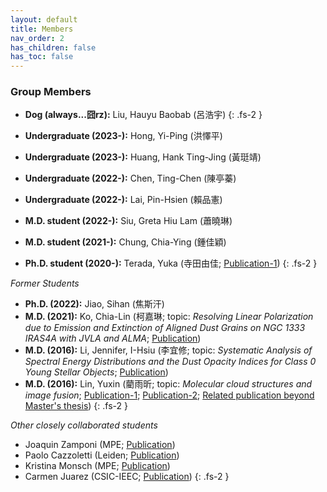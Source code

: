 ```yaml
---
layout: default
title: Members
nav_order: 2
has_children: false
has_toc: false
---
```


### Group Members

- **Dog (always...囧rz):** Liu, Hauyu Baobab (呂浩宇)
{: .fs-2 }

- **Undergraduate (2023-):** Hong, Yi-Ping (洪懌平)
- **Undergraduate (2023-):** Huang, Hank Ting-Jing (黃珽靖)
- **Undergraduate (2022-):** Chen, Ting-Chen (陳亭蓁)
- **Undergraduate (2022-):** Lai, Pin-Hsien (賴品憲)
- **M.D. student (2022-):** Siu, Greta Hiu Lam (蕭曉琳)
- **M.D. student (2021-):** Chung, Chia-Ying (鍾佳穎)
- **Ph.D. student (2020-):** Terada, Yuka (寺田由佳; [Publication-1](https://ui.adsabs.harvard.edu/abs/2023arXiv230609013T/abstract))
{: .fs-2 }



*Former Students*
- **Ph.D. (2022):** Jiao, Sihan (焦斯汗)
- **M.D. (2021):** Ko, Chia-Lin (柯嘉琳; topic: *Resolving Linear Polarization due to Emission and Extinction of Aligned Dust Grains on NGC 1333 IRAS4A with JVLA and ALMA*; [Publication](https://ui.adsabs.harvard.edu/abs/2020ApJ...889..172K/abstract))
- **M.D. (2016):** Li, Jennifer, I-Hsiu (李宜修; topic: *Systematic Analysis of Spectral Energy Distributions and the Dust Opacity Indices for Class 0 Young Stellar Objects*; [Publication](https://ui.adsabs.harvard.edu/abs/2017ApJ...840...72L/abstract))
- **M.D. (2016):** Lin, Yuxin (藺雨昕; topic: *Molecular cloud structures and image fusion*; [Publication-1](https://ui.adsabs.harvard.edu/abs/2016ApJ...828...32L/abstract); [Publication-2](https://ui.adsabs.harvard.edu/abs/2017ApJ...840...22L/abstract); [Related publication beyond Master's thesis](https://ui.adsabs.harvard.edu/abs/2022A%26A...658A.128L/abstract))
{: .fs-2 }

*Other closely collaborated students*
- Joaquin Zamponi (MPE; [Publication](https://ui.adsabs.harvard.edu/abs/2021MNRAS.508.2583Z/abstract))
- Paolo Cazzoletti (Leiden; [Publication](https://ui.adsabs.harvard.edu/abs/2019A%26A...626A..11C/abstract))
- Kristina Monsch (MPE; [Publication](https://ui.adsabs.harvard.edu/abs/2018ApJ...861...77M/abstract))
- Carmen Juarez (CSIC-IEEC; [Publication](https://ui.adsabs.harvard.edu/abs/2019A%26A...621A.140J/abstract))
{: .fs-2 }
